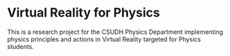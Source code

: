 # Virtual Reality for Physics
 
This is a research project for the CSUDH Physics Department implementing physics principles and actions in Virtual Reality targeted for Physics students.
